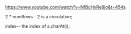 https://www.youtube.com/watch?v=NfBcHxRe8jo&t=454s


2 * numRows - 2 is a circulation;

index-- the index of s.charAt(i); 